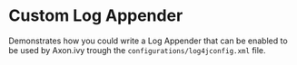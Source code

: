 # Custom Log Appender
Demonstrates how you could write a Log Appender that can be enabled to be used by Axon.ivy trough the `configurations/log4jconfig.xml` file.
